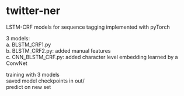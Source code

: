 # twitter-ner   
LSTM-CRF models for sequence tagging implemented with pyTorch

3 models:   
a. BLSTM_CRF1.py  
b. BLSTM_CRF2.py: added manual features     
c. CNN_BLSTM_CRF.py: added character level embedding learned by a ConvNet

training with 3 models   
saved model checkpoints in out/    
predict on new set  
